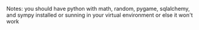 Notes: you should have python with math, random, pygame, sqlalchemy, and sympy installed or sunning in your virtual environment or else it won't work
